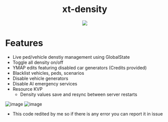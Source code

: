 <div align="center">
  <h1>xt-density</h1>
  <a href="https://dsc.gg/xtdev"> <img align="center" src="https://user-images.githubusercontent.com/101474430/233859688-2b3b9ecc-41c8-41a6-b2e3-a9f1aad473ee.gif"/></a><br>
</div>

# Features
- Live ped/vehicle denstiy management using GlobalState
- Toggle all density on/off
- YMAP edits featuring disabled car generators (Credits provided)
- Blacklist vehicles, peds, scenarios
- Disable vehicle generators
- Disable AI emergency services
- Resource KVP
  - Density values save and resync between server restarts


![image](https://github.com/xT-Development/xt-density/assets/101474430/76ff400b-1a85-4d4e-a008-7d6e638218c0)
![image](https://github.com/xT-Development/xt-density/assets/101474430/7c9401f9-fcec-4e89-bdf3-d116410447dd)


- This code redited by me so if there is any error you can report it in issue
